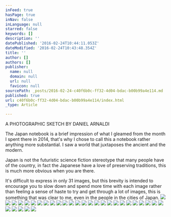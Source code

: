 ```yaml
---
inFeed: true
hasPage: true
inNav: false
inLanguage: null
starred: false
keywords: []
description: ''
datePublished: '2016-02-24T10:44:11.053Z'
dateModified: '2016-02-24T10:43:48.354Z'
title: ''
author: []
authors: []
publisher:
  name: null
  domain: null
  url: null
  favicon: null
sourcePath: _posts/2016-02-24-c40f6b0c-ff32-4d04-bdac-b00b99a4e114.md
published: true
url: c40f6b0c-ff32-4d04-bdac-b00b99a4e114/index.html
_type: Article

---
```

A PHOTOGRAPHIC SKETCH BY DANIEL ARNALDI

The Japan notebook is a brief impression of what I gleamed from the month I spent there in 2014, that's why I chose to call this a notebook rather anything more substantial. I saw a world that juxtaposes the ancient and the modern.

Japan is not the futuristic science fiction stereotype that many people have of the country, in fact the Japanese have a love of preserving traditions, this is much more obvious when you are there.

It's difficult to express in only 31 images, but this brevity is intended to encourage you to slow down and spend more time with each image rather than feeling a sense of haste to try and get through a lot of images, this is something that was clear to me, even in the people in the cities of Japan.
![](https://the-grid-user-content.s3-us-west-2.amazonaws.com/c4016013-8e6e-401d-8dc3-68d13925acc3.jpg)
![](https://the-grid-user-content.s3-us-west-2.amazonaws.com/4fb974f3-d63c-404f-86d5-b9fc06ab4967.jpg)
![](https://the-grid-user-content.s3-us-west-2.amazonaws.com/612db84d-8762-4246-8a67-4dbfe5c80452.jpg)
![](https://the-grid-user-content.s3-us-west-2.amazonaws.com/0ef0d42a-2067-4fa8-b64e-c217f31f476f.jpg)
![](https://the-grid-user-content.s3-us-west-2.amazonaws.com/b3b3bc78-ceea-4b43-914e-2a55238bf761.jpg)
![](https://the-grid-user-content.s3-us-west-2.amazonaws.com/f1ecc84a-8d6b-4199-99ec-206cf543314c.jpg)
![](https://the-grid-user-content.s3-us-west-2.amazonaws.com/d97219a6-dfd0-4a9e-9eee-a43755eadc59.jpg)
![](https://the-grid-user-content.s3-us-west-2.amazonaws.com/d27c504b-dfc7-487e-82e4-6041b54dc342.jpg)
![](https://the-grid-user-content.s3-us-west-2.amazonaws.com/e18f6813-ee0f-43b6-a60d-1a7ceef89787.jpg)
![](https://the-grid-user-content.s3-us-west-2.amazonaws.com/102cbee5-8848-4a6b-9e12-1c2d2c7a2099.jpg)
![](https://the-grid-user-content.s3-us-west-2.amazonaws.com/9f6e3bbf-c9dc-44b5-8710-df2641e6c271.jpg)
![](https://the-grid-user-content.s3-us-west-2.amazonaws.com/ada5edea-adb5-4f66-b848-0c8a0643dec8.jpg)
![](https://the-grid-user-content.s3-us-west-2.amazonaws.com/86fe7762-7d37-478e-b404-a42e8c858afd.jpg)
![](https://the-grid-user-content.s3-us-west-2.amazonaws.com/76e3576a-f0e9-4acc-a4b8-dd4597678d89.jpg)
![](https://the-grid-user-content.s3-us-west-2.amazonaws.com/6ee4fd3a-6d48-4741-9fff-601c85e7c984.jpg)
![](https://the-grid-user-content.s3-us-west-2.amazonaws.com/90dbd397-4b28-4261-96e4-16e2cc03bc1f.jpg)
![](https://the-grid-user-content.s3-us-west-2.amazonaws.com/a86fa0b0-1391-402d-8211-f2e02dfd79e5.jpg)
![](https://the-grid-user-content.s3-us-west-2.amazonaws.com/6101dd6a-ad02-4eb1-b02a-522e4136ae2a.jpg)
![](https://the-grid-user-content.s3-us-west-2.amazonaws.com/ebce2070-b3c4-480f-9711-42458d116d61.jpg)
![](https://the-grid-user-content.s3-us-west-2.amazonaws.com/5675bf5e-f8c9-4e5c-9b1f-1e4a2ca423e2.jpg)
![](https://the-grid-user-content.s3-us-west-2.amazonaws.com/daff35a7-840d-4fd6-98ba-6e01a7b70b9e.jpg)
![](https://the-grid-user-content.s3-us-west-2.amazonaws.com/cd918fa0-a289-4928-a710-42b3202695be.jpg)
![](https://the-grid-user-content.s3-us-west-2.amazonaws.com/3b8feb71-28af-44ec-a85f-1ae6922df420.jpg)
![](https://the-grid-user-content.s3-us-west-2.amazonaws.com/18881a16-6127-4b84-9941-905f616d5723.jpg)
![](https://the-grid-user-content.s3-us-west-2.amazonaws.com/013f42f0-9066-40f2-9c4d-f27611d22fa3.jpg)
![](https://the-grid-user-content.s3-us-west-2.amazonaws.com/61f5a4dd-d6dc-448d-b87c-f0e520eeb5a7.jpg)
![](https://the-grid-user-content.s3-us-west-2.amazonaws.com/1abc4873-a706-41ab-827a-efedd7b189c2.jpg)
![](https://the-grid-user-content.s3-us-west-2.amazonaws.com/a93828f1-a613-4032-aa0d-83f4dab44f48.jpg)
![](https://the-grid-user-content.s3-us-west-2.amazonaws.com/ed754395-28e8-4026-be3d-c14b290187fb.jpg)
![](https://the-grid-user-content.s3-us-west-2.amazonaws.com/86cb02d7-47b1-48b0-aa60-5b528b0d6521.jpg)
![](https://the-grid-user-content.s3-us-west-2.amazonaws.com/008f3714-78d8-4217-8e5e-40f4d36b7239.jpg)